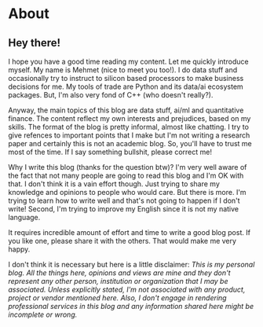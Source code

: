# About


## Hey there!

I hope you have a good time reading my content. Let me quickly introduce myself. My name is Mehmet (nice to meet you too!). I do data stuff and occasionally try to instruct to silicon based processors to make business decisions for me. My tools of trade are Python and its data/ai ecosystem packages. But, I'm also very fond of C++ (who doesn't really?).

Anyway, the main topics of this blog are data stuff, ai/ml and quantitative finance. The content reflect my own interests and prejudices, based on my skills. The format of the blog is pretty informal, almost like chatting. I try to give refences to important points that I make but I'm not writing a research paper and certainly this is not an academic blog. So, you'll have to trust me most of the time. If I say something bullshit, please correct me!

Why I write this blog (thanks for the question btw)? I'm very well aware of the fact that not many people are going to read this blog and I'm OK with that. I don't think it is a vain effort though. Just trying to share my knowledge and opinions to people who would care. But there is more. I'm trying to learn how to write well and that's not going to happen if I don't write! Second, I'm trying to improve my English since it is not my native language. 

It requires incredible amount of effort and time to write a good blog post. If you like one, please share it with the others. That would make me very happy.

I don't think it is necessary but here is a little disclaimer: *This is my personal blog. All the things here, opinions and views are mine and they don't represent any other person, institution or organization that I may be associated. Unless explicitly stated, I'm not associated with any product, project or vendor mentioned here. Also, I don't engage in rendering professional services in this blog and any information shared here might be incomplete or wrong.*

